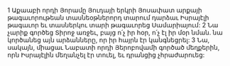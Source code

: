 1 Աքաաբի որդի Յորամը Յուդայի երկրի Յոսափատ արքայի թագաւորութեան տասնեօթներորդ տարում դարձաւ Իսրայէլի թագաւոր եւ տասներկու տարի թագաւորեց Սամարիայում: 2 Նա չարիք գործեց Տիրոջ առջեւ, բայց ո՛չ իր հօր, ո՛չ էլ իր մօր նման. նա կործանեց այն արձանները, որ իր հայրն էր կանգնեցրել: 3 Նա, սակայն, միացաւ Նաբատի որդի Յերոբովամի գործած մեղքերին, որն Իսրայէլին մեղանչել էր տուել, եւ դրանցից չհրաժարուեց:
